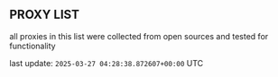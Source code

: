## PROXY LIST

all proxies in this list were collected from open sources and tested for functionality

last update: `2025-03-27 04:28:38.872607+00:00` UTC
